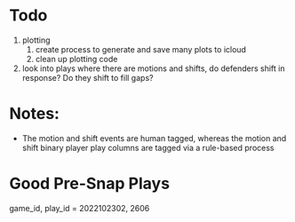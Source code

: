 # Todo
1. plotting
    1. create process to generate and save many plots to icloud
    2. clean up plotting code
2. look into plays where there are motions and shifts, do defenders shift in response? Do they shift to fill gaps?


# Notes:
* The motion and shift events are human tagged, whereas the motion and shift binary player play columns are tagged via a rule-based process


# Good Pre-Snap Plays
game_id, play_id = 2022102302, 2606